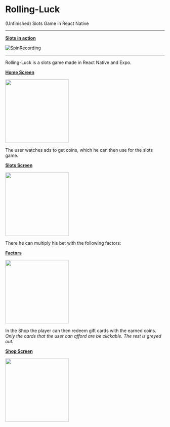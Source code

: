 # Rolling-Luck
(Unfinished) Slots Game in React Native

***

<ins>**Slots in action**</ins>

![SpinRecording](https://user-images.githubusercontent.com/46624487/187171210-de28a6cb-accb-440e-99e7-a7bca0d5767a.gif)

***

Rolling-Luck is a slots game made in React Native and Expo.

<ins>**Home Screen**</ins>

<img src="https://user-images.githubusercontent.com/46624487/187165389-686fb618-fa90-4cf3-97f4-bb4e43c1e231.png" width="200"/>

The user watches ads to get coins, which he can then use for the slots game.

<ins>**Slots Screen**</ins>

<img src="https://user-images.githubusercontent.com/46624487/187167659-c5e2dce2-8ce0-4963-9ede-175765adbf6b.png" width="200"/>

There he can multiply his bet with the following factors:

<ins>**Factors**</ins>

<img src="https://user-images.githubusercontent.com/46624487/187168044-0be1eb8e-7906-4e3d-9082-0ef66521dd98.png" width="200"/>

In the Shop the player can then redeem gift cards with the earned coins. <br>
*Only the cards that the user can afford are be clickable. The rest is greyed out.*

<ins>**Shop Screen**</ins>

<img src="https://user-images.githubusercontent.com/46624487/187170213-79f8797e-9522-4503-83b8-3229d4342471.png" width="200"/>
